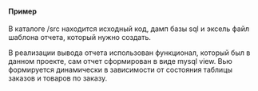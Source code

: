 #### Пример 

В каталоге /src находится исходный код, дамп базы sql и эксель файл шаблона отчета, который нужно создать.

В реализации вывода отчета использован функционал, который был в данном проекте, сам отчет сформирован в виде mysql view. 
Вью формируется динамически в зависимости от состояния таблицы заказов и товаров по заказу. 